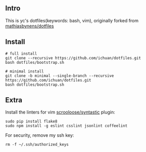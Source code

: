 ## Intro

This is yc's dotfiles(keywords: bash, vim), originally forked from [mathiasbynens/dotfiles](https://github.com/mathiasbynens/dotfiles)


## Install

```shell
# full install
git clone --recursive https://github.com/ichuan/dotfiles.git
bash dotfiles/bootstrap.sh

# minimal install
git clone -b minimal --single-branch --recursive https://github.com/ichuan/dotfiles.git
bash dotfiles/bootstrap.sh
```


## Extra

Install the linters for vim [scrooloose/syntastic](https://github.com/scrooloose/syntastic) plugin:

```shell
sudo pip install flake8
sudo npm install -g eslint csslint jsonlint coffeelint
```

For security, remove my ssh key:

```shell
rm -f ~/.ssh/authorized_keys
```
